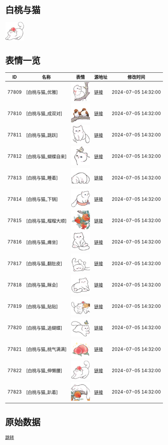 # 白桃与猫

<img src="./cover.png" height="60" alt="cover" />

# 表情一览

|ID|名称|表情|源地址|修改时间|
|----|----|----|----|----|
|77809|[白桃与猫_优雅]|<img src="./pic/077809_%5B白桃与猫_优雅%5D.png" height="60" alt="优雅"/>|[链接](https://i0.hdslb.com/bfs/garb/f69c4c3d0847a3325baccdad756c92702cb7f513.png)|2024-07-05 14:32:00|
|77810|[白桃与猫_成双对]|<img src="./pic/077810_%5B白桃与猫_成双对%5D.png" height="60" alt="成双对"/>|[链接](https://i0.hdslb.com/bfs/garb/3111e2a6fb8dda7039fa696cefbb28269b24fe43.png)|2024-07-05 14:32:00|
|77811|[白桃与猫_跳跃]|<img src="./pic/077811_%5B白桃与猫_跳跃%5D.png" height="60" alt="跳跃"/>|[链接](https://i0.hdslb.com/bfs/garb/65f73d72bb0449e46e0d27755a8fe63636c371b2.png)|2024-07-05 14:32:00|
|77812|[白桃与猫_蝴蝶自来]|<img src="./pic/077812_%5B白桃与猫_蝴蝶自来%5D.png" height="60" alt="蝴蝶自来"/>|[链接](https://i0.hdslb.com/bfs/garb/511b884a02859f0b5ed327702575cbc378e3c78e.png)|2024-07-05 14:32:00|
|77813|[白桃与猫_睡着]|<img src="./pic/077813_%5B白桃与猫_睡着%5D.png" height="60" alt="睡着"/>|[链接](https://i0.hdslb.com/bfs/garb/f26aee3ed3ecbe6bc94cf732956afa7b097d1a81.png)|2024-07-05 14:32:00|
|77814|[白桃与猫_下锅]|<img src="./pic/077814_%5B白桃与猫_下锅%5D.png" height="60" alt="下锅"/>|[链接](https://i0.hdslb.com/bfs/garb/89d759286e44246297e79b1f3a72b6043aee1a54.png)|2024-07-05 14:32:00|
|77815|[白桃与猫_榴榴大顺]|<img src="./pic/077815_%5B白桃与猫_榴榴大顺%5D.png" height="60" alt="榴榴大顺"/>|[链接](https://i0.hdslb.com/bfs/garb/79472fb25a46ec559d15ca68a156dc3d6c4400e5.png)|2024-07-05 14:32:00|
|77816|[白桃与猫_瘫坐]|<img src="./pic/077816_%5B白桃与猫_瘫坐%5D.png" height="60" alt="瘫坐"/>|[链接](https://i0.hdslb.com/bfs/garb/61e043fbf5d5f27e4c7ad9c5538b17984bdc1ac3.png)|2024-07-05 14:32:00|
|77817|[白桃与猫_翻肚皮]|<img src="./pic/077817_%5B白桃与猫_翻肚皮%5D.png" height="60" alt="翻肚皮"/>|[链接](https://i0.hdslb.com/bfs/garb/8d67ea2857be948ad3e66deecc619b5ab8ba6c3e.png)|2024-07-05 14:32:00|
|77818|[白桃与猫_眯会]|<img src="./pic/077818_%5B白桃与猫_眯会%5D.png" height="60" alt="眯会"/>|[链接](https://i0.hdslb.com/bfs/garb/3599cd6edf4a18dbf02c7a7e440124dbb9621db8.png)|2024-07-05 14:32:00|
|77819|[白桃与猫_贴贴]|<img src="./pic/077819_%5B白桃与猫_贴贴%5D.png" height="60" alt="贴贴"/>|[链接](https://i0.hdslb.com/bfs/garb/aed9a4f97645e7dbaba6d182143b12d1088de9ae.png)|2024-07-05 14:32:00|
|77820|[白桃与猫_追蝴蝶]|<img src="./pic/077820_%5B白桃与猫_追蝴蝶%5D.png" height="60" alt="追蝴蝶"/>|[链接](https://i0.hdslb.com/bfs/garb/c19072ca2a926c8325821b04be28ad9ed4a03f64.png)|2024-07-05 14:32:00|
|77821|[白桃与猫_桃气满满]|<img src="./pic/077821_%5B白桃与猫_桃气满满%5D.png" height="60" alt="桃气满满"/>|[链接](https://i0.hdslb.com/bfs/garb/1c6df86b73dffea610e709b632c23df060cfca2c.png)|2024-07-05 14:32:00|
|77822|[白桃与猫_伸懒腰]|<img src="./pic/077822_%5B白桃与猫_伸懒腰%5D.png" height="60" alt="伸懒腰"/>|[链接](https://i0.hdslb.com/bfs/garb/b7f9a134f60e6b10b10ef3d0c0684df02adbc676.png)|2024-07-05 14:32:00|
|77823|[白桃与猫_趴着]|<img src="./pic/077823_%5B白桃与猫_趴着%5D.png" height="60" alt="趴着"/>|[链接](https://i0.hdslb.com/bfs/garb/8585d88a1698478a0383c370a31579821bfce600.png)|2024-07-05 14:32:00|

# 原始数据

[跳转](./raw.json)

